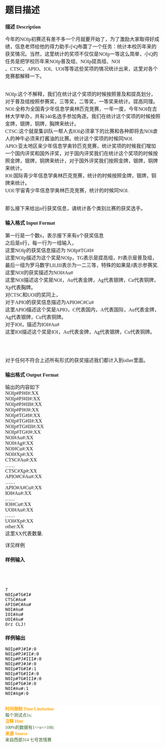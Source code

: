 # 题目描述


<h3>
	<span style="font-family:&#39;Microsoft YaHei&#39;;font-size:16px;">描述 Description</span> 
</h3>
<span style="font-family:&#39;Microsoft YaHei&#39;;font-size:16px;">今年的NOIp初赛还有差不多一个月就要开始了，为了激励大家取得好成绩，信息老师给他的得力助手小Q布置了一个任务：统计本校历年来的获奖情况。当然，这里统计的奖项不仅仅是NOIp一等这么简单，小Q的任务是把学校历年来NOIp普及组、NOIp提高组、NOI</span><br/>
<span style="font-family:&#39;Microsoft YaHei&#39;;font-size:16px;"> 、CTSC、APIO、IOI、UOI等等这些奖项的情况统计出来，这里对各个竞赛都解释一下。</span><br/>
<br/>
<br/>
<span style="font-family:&#39;Microsoft YaHei&#39;;font-size:16px;"> NOIp:这个不解释，我们在统计这个奖项的时候按照普及和提高划分，对于普及组按照参赛奖，三等奖，二等奖，一等奖来统计。提高同理。</span><br/>
<span style="font-family:&#39;Microsoft YaHei&#39;;font-size:16px;"> NOI:全称为全国青少年信息学奥林匹克竞赛，一年一度，今年NOI在吉林大学举办，共有340名选手参加角逐。我们在统计这个奖项的时候按照金牌，银牌，铜牌，胸牌来统计。</span><br/>
<span style="font-family:&#39;Microsoft YaHei&#39;;font-size:16px;"> CTSC:这个就是集训队一帮人去IOI必须拿下的比赛和各种即将去NOI虐人的神牛必须来打酱油的比赛。统计这个奖项的时候同NOI.</span><br/>
<span style="font-family:&#39;Microsoft YaHei&#39;;font-size:16px;"> APIO:亚太地区亲少年信息学奥铃匹克竞赛，统计奖项的时候我们增加一个国内评奖和国外评奖，对于国内评奖我们在统计这个奖项的时候按照金牌，银牌，铜牌来统计，对于国外评奖我们按照金牌，银牌，铜牌来统计。</span><br/>
<span style="font-family:&#39;Microsoft YaHei&#39;;font-size:16px;"> IOI:国际青少年信息学奥林匹克竞赛，统计的时候按照金牌，银牌，铜牌来统计。</span><br/>
<span style="font-family:&#39;Microsoft YaHei&#39;;font-size:16px;"> UOI:宇宙青少年信息学奥林匹克竞赛，统计的时候同NOI.</span><br/>
<br/>
<br/>
<span style="font-family:&#39;Microsoft YaHei&#39;;font-size:16px;"> 那么接下来给出n行获奖信息，请统计各个类别比赛的获奖选手。</span><br/>
<h3>
	<span style="font-family:&#39;Microsoft YaHei&#39;;font-size:16px;">输入格式 Input Format</span> 
</h3>
<span style="font-family:&#39;Microsoft YaHei&#39;;font-size:16px;"> 第一行是一个数n，表示接下来有n个获奖信息</span><br/>
<span style="font-family:&#39;Microsoft YaHei&#39;;font-size:16px;"> 之后是n行，每一行为一组输入，</span><br/>
<span style="font-family:&#39;Microsoft YaHei&#39;;font-size:16px;"> 这里NOIp的获奖信息描述为 NOIp#TG#I#</span><br/>
<span style="font-family:&#39;Microsoft YaHei&#39;;font-size:16px;"> 这里NOIp描述为这个奖是NOIp，TG表示是提高组，PJ表示是普及组，最后一组为罗马数字I,II,III表示为一二三等，特殊的如果是J表示参赛奖.</span><br/>
<span style="font-family:&#39;Microsoft YaHei&#39;;font-size:16px;"> 这里NOI的获奖描述为NOI#Au#</span><br/>
<span style="font-family:&#39;Microsoft YaHei&#39;;font-size:16px;"> 这里NOI描述这个奖是NOI，Au代表金牌，Ag代表银牌，Cu代表铜牌，Xp代表胸牌。</span><br/>
<span style="font-family:&#39;Microsoft YaHei&#39;;font-size:16px;"> 对CTSC和UOI的奖同上，</span><br/>
<span style="font-family:&#39;Microsoft YaHei&#39;;font-size:16px;"> 对于APIO的获奖信息描述为APIO#C#Cu#</span><br/>
<span style="font-family:&#39;Microsoft YaHei&#39;;font-size:16px;"> 这里APIO描述这个奖是APIO，C代表国内，A代表国际，Au代表金牌，Ag代表银牌，Cu代表铜牌。</span><br/>
<span style="font-family:&#39;Microsoft YaHei&#39;;font-size:16px;"> 对于IOI，描述为IOI#Au#</span><br/>
<span style="font-family:&#39;Microsoft YaHei&#39;;font-size:16px;"> 这里IOI描述这个奖是IOI，Au代表金牌，Ag代表银牌，Cu代表铜牌。</span><br/>
<br/>
<br/>
<br/>
<br/>
<span style="font-family:&#39;Microsoft YaHei&#39;;font-size:16px;"> 对于任何不符合上述所有形式的获奖描述我们都计入到other里面。</span><br/>
<h3>
	<span style="font-family:&#39;Microsoft YaHei&#39;;font-size:16px;">输出格式 Output Format</span> 
</h3>
<span style="font-family:&#39;Microsoft YaHei&#39;;font-size:16px;"> 输出的内容如下</span><br/>
<span style="font-family:&#39;Microsoft YaHei&#39;;font-size:16px;"> NOIp#PJ#I#:XX</span><br/>
<span style="font-family:&#39;Microsoft YaHei&#39;;font-size:16px;"> NOIp#PJ#II#:XX</span><br/>
<span style="font-family:&#39;Microsoft YaHei&#39;;font-size:16px;"> NOIp#PJ#III#:XX</span><br/>
<span style="font-family:&#39;Microsoft YaHei&#39;;font-size:16px;"> NOIp#PJ#J#:XX</span><br/>
<span style="font-family:&#39;Microsoft YaHei&#39;;font-size:16px;"> NOIp#TG#I#:XX</span><br/>
<span style="font-family:&#39;Microsoft YaHei&#39;;font-size:16px;"> NOIp#TG#II#:XX</span><br/>
<span style="font-family:&#39;Microsoft YaHei&#39;;font-size:16px;"> NOIp#TG#III#:XX</span><br/>
<span style="font-family:&#39;Microsoft YaHei&#39;;font-size:16px;"> NOIp#TG#J#:XX</span><br/>
<span style="font-family:&#39;Microsoft YaHei&#39;;font-size:16px;"> NOI#Au#:XX</span><br/>
<span style="font-family:&#39;Microsoft YaHei&#39;;font-size:16px;"> NOI#Ag#:XX</span><br/>
<span style="font-family:&#39;Microsoft YaHei&#39;;font-size:16px;"> NOI#Cu#:XX</span><br/>
<span style="font-family:&#39;Microsoft YaHei&#39;;font-size:16px;"> NOI#Xp#:XX</span><br/>
<span style="font-family:&#39;Microsoft YaHei&#39;;font-size:16px;"> CTSC#Au#:XX</span><br/>
<span style="font-family:&#39;Microsoft YaHei&#39;;font-size:16px;"> ……</span><br/>
<span style="font-family:&#39;Microsoft YaHei&#39;;font-size:16px;"> CTSC#Xp#:XX</span><br/>
<span style="font-family:&#39;Microsoft YaHei&#39;;font-size:16px;"> APIO#C#Au#:XX</span><br/>
<span style="font-family:&#39;Microsoft YaHei&#39;;font-size:16px;"> ……</span><br/>
<span style="font-family:&#39;Microsoft YaHei&#39;;font-size:16px;"> APIO#A#Cu#:XX</span><br/>
<span style="font-family:&#39;Microsoft YaHei&#39;;font-size:16px;"> IOI#Au#:XX</span><br/>
<span style="font-family:&#39;Microsoft YaHei&#39;;font-size:16px;"> ……</span><br/>
<span style="font-family:&#39;Microsoft YaHei&#39;;font-size:16px;"> IOI#Cu#:XX</span><br/>
<span style="font-family:&#39;Microsoft YaHei&#39;;font-size:16px;"> UOI#Au#:XX</span><br/>
<span style="font-family:&#39;Microsoft YaHei&#39;;font-size:16px;">……</span><br/>
<span style="font-family:&#39;Microsoft YaHei&#39;;font-size:16px;"> UOI#Xp#:XX</span><br/>
<span style="font-family:&#39;Microsoft YaHei&#39;;font-size:16px;"> other:XX</span><br/>
<span style="font-family:&#39;Microsoft YaHei&#39;;font-size:16px;"> 这里XX代表数量.</span><br/>
<p>
	<span style="font-family:&#39;Microsoft YaHei&#39;;font-size:16px;">详见样例</span> 
</p>
<h3>
	<span style="font-family:&#39;Microsoft YaHei&#39;;font-size:16px;">样例输入</span> 
</h3>
<span></span> 
<p>
	<br/>
</p>
<div>
	<span></span><br/>
</div>
<pre>7
NOIp#TG#I#
CTSC#Au#
APIO#C#Au#
NOI#Au#
IOI#Au#
UOI#Au#
Orz CLJ!
</pre>
<h3>
	样例输出
</h3>
<pre>NOIp#PJ#I#:0
NOIp#PJ#II#:0
NOIp#PJ#III#:0
NOIp#PJ#J#:0
NOIp#TG#I#:1
NOIp#TG#II#:0
NOIp#TG#III#:0
NOIp#TG#J#:0
NOI#Au#:1
NOI#Ag#:0 
</pre>
<span><br/>
<div style="color:#355F29;text-align:center;background-color:#509A47;">
	<div>
		<div>
			<div style="background-color:white;">
				<div style="color:orange;text-align:left;font-weight:bold;">
					<span style="font-family:&#39;Microsoft YaHei&#39;;">时间限制 Time Limitation</span> 
				</div>
				<div style="font-family:&#39;Courier New&#39;;text-align:left;">
					<span style="font-family:Microsoft YaHei;">每个测试点1s;</span> 
				</div>
			</div>
		</div>
		<div>
		</div>
		<div>
			<div>
			</div>
			<div>
			</div>
			<div>
			</div>
		</div>
	</div>
</div>
<div style="color:#355F29;text-align:center;background-color:#509A47;">
	<div>
		<div>
			<div>
			</div>
			<div>
			</div>
			<div>
			</div>
		</div>
		<div>
		</div>
		<div>
			<div style="background-color:white;">
				<div style="color:orange;text-align:left;font-weight:bold;">
					<span style="font-family:&#39;Microsoft YaHei&#39;;">注释 Hint</span> 
				</div>
				<div style="font-family:&#39;Courier New&#39;;text-align:left;">
					<span style="font-family:Microsoft YaHei;">100%的数据有1&lt;=n&lt;=100;</span><br/>
				</div>
			</div>
		</div>
		<div>
		</div>
		<div>
			<div>
			</div>
			<div>
			</div>
			<div>
			</div>
		</div>
	</div>
</div>
<div style="color:#355F29;text-align:center;background-color:#509A47;">
	<div>
		<div>
			<div>
			</div>
			<div>
			</div>
			<div>
			</div>
		</div>
		<div>
		</div>
		<div>
			<div style="background-color:white;">
				<div style="color:orange;text-align:left;font-weight:bold;">
					<span style="font-family:&#39;Microsoft YaHei&#39;;">来源 Source</span> 
				</div>
				<div style="font-family:&#39;Courier New&#39;;text-align:left;">
					<span style="font-family:Microsoft YaHei;">来自西部314 七号苦情赛</span> 
				</div>
			</div>
		</div>
	</div>
</div>
</span>
